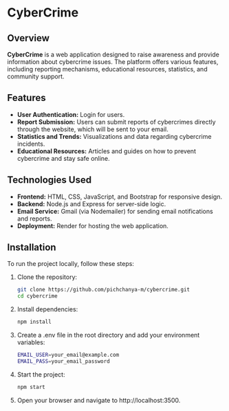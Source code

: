 # CyberCrime

## Overview
**CyberCrime** is a web application designed to raise awareness and provide information about cybercrime issues. The platform offers various features, including reporting mechanisms, educational resources, statistics, and community support.

## Features
- **User Authentication:** Login for users.
- **Report Submission:** Users can submit reports of cybercrimes directly through the website, which will be sent to your email.
- **Statistics and Trends:** Visualizations and data regarding cybercrime incidents.
- **Educational Resources:** Articles and guides on how to prevent cybercrime and stay safe online.

## Technologies Used
- **Frontend:** HTML, CSS, JavaScript, and Bootstrap for responsive design.
- **Backend:** Node.js and Express for server-side logic.
- **Email Service:** Gmail (via Nodemailer) for sending email notifications and reports.
- **Deployment:** Render for hosting the web application.

## Installation
To run the project locally, follow these steps:

1. Clone the repository:
   ```bash
   git clone https://github.com/pichchanya-m/cybercrime.git
   cd cybercrime
2. Install dependencies:
    ```bash
    npm install
3. Create a .env file in the root directory and add your environment variables:
   ```bash
   EMAIL_USER=your_email@example.com
   EMAIL_PASS=your_email_password
4. Start the project:
    ```bash
    npm start
5. Open your browser and navigate to http://localhost:3500. 


